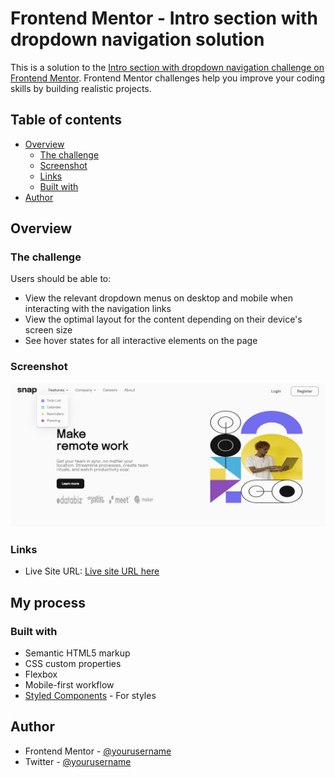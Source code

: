 # Frontend Mentor - Intro section with dropdown navigation solution

This is a solution to the [Intro section with dropdown navigation challenge on Frontend Mentor](https://www.frontendmentor.io/challenges/intro-section-with-dropdown-navigation-ryaPetHE5). Frontend Mentor challenges help you improve your coding skills by building realistic projects. 

## Table of contents

- [Overview](#overview)
  - [The challenge](#the-challenge)
  - [Screenshot](#screenshot)
  - [Links](#links)
  - [Built with](#built-with)
- [Author](#author)

## Overview

### The challenge

Users should be able to:

- View the relevant dropdown menus on desktop and mobile when interacting with the navigation links
- View the optimal layout for the content depending on their device's screen size
- See hover states for all interactive elements on the page

### Screenshot

![](./images/screencapture-stirring-mermaid-7ce296-netlify-app-2022-10-04-11_19_48.png)

### Links

- Live Site URL: [Live site URL here](https://stirring-mermaid-7ce296.netlify.app/)

## My process

### Built with

- Semantic HTML5 markup
- CSS custom properties
- Flexbox
- Mobile-first workflow
- [Styled Components](https://styled-components.com/) - For styles


## Author

- Frontend Mentor - [@yourusername](https://www.frontendmentor.io/profile/Tammy-Ajoko)
- Twitter - [@yourusername](https://www.twitter.com/tammy_dickson_)